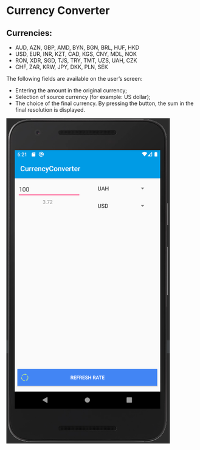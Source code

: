 # Currency Converter
## Currencies:
* AUD, AZN, GBP, AMD, BYN, BGN, BRL, HUF, HKD
* USD, EUR, INR, KZT, CAD, KGS, CNY, MDL, NOK
* RON, XDR, SGD, TJS, TRY, TMT, UZS, UAH, CZK
* CHF, ZAR, KRW, JPY, DKK, PLN, SEK

The following fields are available on the user’s screen:

* Entering the amount in the original currency;
* Selection of source currency (for example: US dollar);
* The choice of the final currency.
By pressing the button, the sum in the final resolution is displayed.

![GUI](https://github.com/evil-granny/CurrencyConverter/blob/master/image/photo.png)
